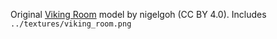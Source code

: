 Original [Viking Room](https://sketchfab.com/3d-models/viking-room-a49f1b8e4f5c4ecf9e1fe7d81915ad38) model by nigelgoh (CC BY 4.0). 
Includes `../textures/viking_room.png`